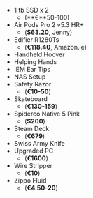 
- 1 tb SSD x 2
	- (**€**50-100)
- Air Pods Pro 2 v5.3 HR+
	- (**$63.20**, Jenny)
- Edifier R1280Ts
	- (**€118.40**, Amazon.ie)
- Handheld Hoover
- Helping Hands
- IEM Ear Tips
- NAS Setup
- Safety Razor
	- (**€10-50**)
- Skateboard
	- (**€130-159**)
- Spiderco Native 5 Pink
	- (**$200**)
- Steam Deck
	- (**€679**)
- Swiss Army Knife
- Upgraded PC
	- (**€1600**)
- Wire Stripper
	- (**€10**)
- Zippo Fluid
	- (**€4.50-20**)